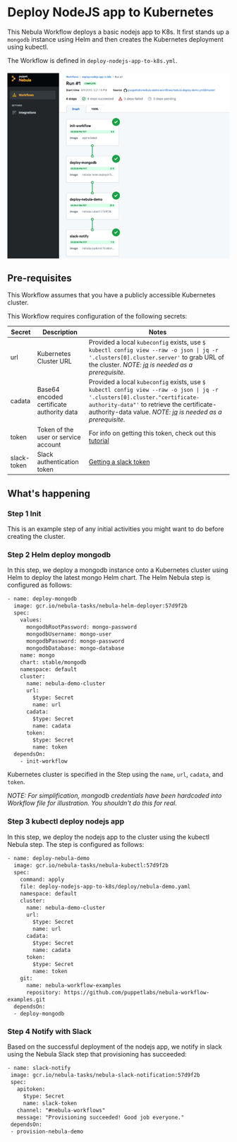 # Deploy NodeJS app to Kubernetes

This Nebula Workflow deploys a basic nodejs app to K8s. It first stands up a `mongodb` instance using Helm and then creates the Kubernetes deployment using kubectl. 

The Workflow is defined in `deploy-nodejs-app-to-k8s.yml`.

<h4 align="center"><img src="../media/deploy-nodejs-app-to-k8s.png" alt="Deploy Nodejs App to K8s Workflow"></h4>

## Pre-requisites
This Workflow assumes that you have a publicly accessible Kubernetes cluster. 

This Workflow requires configuration of the following secrets:

| Secret        | Description   | Notes   | 
| ------------- | ------------- | ------- |
| url           | Kubernetes Cluster URL | Provided a local `kubeconfig` exists, use `$ kubectl config view --raw -o json \| jq -r '.clusters[0].cluster.server'` to grab URL of the cluster. *NOTE: [jq](https://stedolan.github.io/jq/) is needed as a prerequisite.* |
| cadata        | Base64 encoded certificate authority data | Provided a local `kubeconfig` exists, use `$ kubectl config view --raw -o json \| jq -r '.clusters[0].cluster."certificate-authority-data"'` to retrieve the certificate-authority-data value. *NOTE: [jq](https://stedolan.github.io/jq/) is needed as a prerequisite.* |
| token         | Token of the user or service account | For info on getting this token, check out this [tutorial](https://gist.github.com/kenazk/cfce793d7ec29b876acaf3d629c3345c)|
| slack-token   | Slack authentication token | [Getting a slack token](https://get.slack.help/hc/en-us/articles/215770388-Create-and-regenerate-API-tokens) |

## What's happening

### Step 1 Init
This is an example step of any initial activities you might want to do before creating the cluster.

### Step 2 Helm deploy mongodb
In this step, we deploy a mongodb instance onto a Kubernetes cluster using Helm to deploy the latest mongo Helm chart. The Helm Nebula step is configured as follows: 
```
- name: deploy-mongodb
  image: gcr.io/nebula-tasks/nebula-helm-deployer:57d9f2b
  spec:
    values:
      mongodbRootPassword: mongo-password
      mongodbUsername: mongo-user
      mongodbPassword: mongo-password
      mongodbDatabase: mongo-database
    name: mongo
    chart: stable/mongodb
    namespace: default
    cluster:
      name: nebula-demo-cluster
      url:
        $type: Secret
        name: url
      cadata:
        $type: Secret
        name: cadata
      token:
        $type: Secret
        name: token
  dependsOn:
    - init-workflow
```
Kubernetes cluster is specified in the Step using the `name`, `url`, `cadata`, and `token`. 

*NOTE: For simplification, mongodb credentials have been hardcoded into Workflow file for illustration. You shouldn't do this for real.* 

### Step 3 kubectl deploy nodejs app
In this step, we deploy the nodejs app to the cluster using the kubectl Nebula step. The step is configured as follows: 
```
- name: deploy-nebula-demo
  image: gcr.io/nebula-tasks/nebula-kubectl:57d9f2b
  spec:
    command: apply
    file: deploy-nodejs-app-to-k8s/deploy/nebula-demo.yaml
    namespace: default
    cluster:
      name: nebula-demo-cluster
      url:
        $type: Secret
        name: url
      cadata:
        $type: Secret
        name: cadata
      token:
        $type: Secret
        name: token
    git:
      name: nebula-workflow-examples
      repository: https://github.com/puppetlabs/nebula-workflow-examples.git
  dependsOn:
  - deploy-mongodb
  ```
 
 ### Step 4 Notify with Slack
 Based on the successful deployment of the nodejs app, we notify in slack using the Nebula Slack step that provisioning has succeeded: 
 ```
 - name: slack-notify
  image: gcr.io/nebula-tasks/nebula-slack-notification:57d9f2b
  spec:
    apitoken:
      $type: Secret
      name: slack-token
    channel: "#nebula-workflows"
    message: "Provisioning succeeded! Good job everyone."
  dependsOn:
  - provision-nebula-demo
  ```
